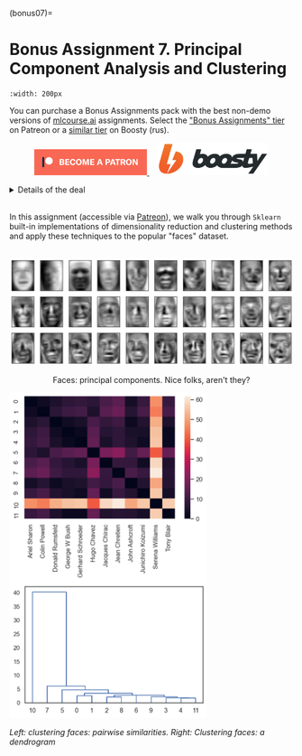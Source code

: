 (bonus07)=

# Bonus Assignment 7. Principal Component Analysis and Clustering

```{figure} /_static/img/topic7-teaser.jpg
:width: 200px
```

You can purchase a Bonus Assignments pack with the best non-demo versions of [mlcourse.ai](https://mlcourse.ai/) assignments. Select the ["Bonus Assignments" tier](https://www.patreon.com/ods_mlcourse) on Patreon or a [similar tier](https://boosty.to/ods_mlcourse/purchase/1142055?ssource=DIRECT&share=subscription_link) on Boosty (rus).

<div class="row">
  <div class="col-md-8" markdown="1">
  <p align="center">
  <a href="https://www.patreon.com/ods_mlcourse">
         <img src="../../_static/img/become_a_patron.png">
  </a>
  &nbsp;&nbsp;
  <a href="https://boosty.to/ods_mlcourse">
         <img src="../../_static/img/boosty_logo.png" width=200px >
  </a>
  </p>
  </div>
  <div class="col-md-4" markdown="1">
  <details>
  <summary>Details of the deal</summary>

mlcourse.ai is still in self-paced mode but we offer you Bonus Assignments with solutions for a contribution of $17/month. The idea is that you pay for ~1-5 months while studying the course materials, but a single contribution is still fine and opens your access to the bonus pack.

Note: the first payment is charged at the moment of joining the Tier Patreon, and the next payment is charged on the 1st day of the next month, thus it's better to purchase the pack in the 1st half of the month.

mlcourse.ai is never supposed to go fully monetized (it's created in the wonderful open ODS.ai community and will remain open and free) but it'd help to cover some operational costs, and Yury also put in quite some effort into assembling all the best assignments into one pack. Please note that unlike the rest of the course content, Bonus Assignments are copyrighted. Informally, Yury's fine if you share the pack with 2-3 friends but public sharing of the Bonus Assignments pack is prohibited.
</details>
  </div>
</div><br>

In this assignment (accessible via [Patreon](https://www.patreon.com/ods_mlcourse)), we walk you through `Sklearn` built-in implementations of dimensionality reduction and clustering methods and apply these techniques to the popular "faces" dataset.

<br>
<div align="center">
<img src='../../_static/img/assignment7_teaser_pca_faces.png'>  
<p style="text-align:center;">Faces: principal components. Nice folks, aren't they?</p>
</div>

<p float="left">
  <img src="../../_static/img/assignment7_teaser_clustering_faces1.png" width="350" />
  <img src="../../_static/img/assignment7_teaser_clustering_faces2.png" width="350" />
</p>

_Left: clustering faces: pairwise similarities. Right: Clustering faces: a dendrogram_
